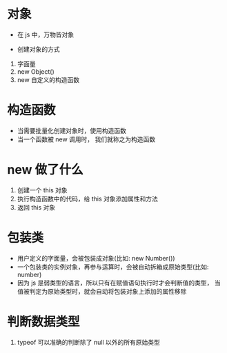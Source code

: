 # 对象
- 在 js 中，万物皆对象

- 创建对象的方式
1. 字面量
2. new Object()
3. new 自定义的构造函数

# 构造函数
- 当需要批量化创建对象时，使用构造函数
- 当一个函数被 new 调用时， 我们就称之为构造函数

# new 做了什么
1. 创建一个 this 对象
2. 执行构造函数中的代码，给 this 对象添加属性和方法
3. 返回 this 对象

# 包装类
- 用户定义的字面量，会被包装成对象(比如: new Number())
- 一个包装类的实例对象，再参与运算时，会被自动拆箱成原始类型(比如: number)
- 因为 js 是弱类型的语言，所以只有在赋值语句执行时才会判断值的类型，
  当值被判定为原始类型时，就会自动将包装对象上添加的属性移除

# 判断数据类型
1. typeof 可以准确的判断除了 null 以外的所有原始类型
